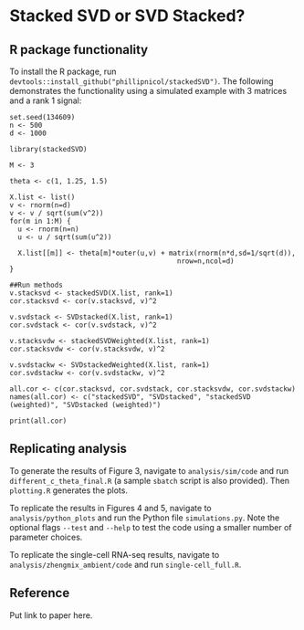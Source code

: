 # Stacked SVD or SVD Stacked?

## R package functionality

To install the R package, run `devtools::install_github("phillipnicol/stackedSVD")`. The following demonstrates the functionality using a simulated example with 3 matrices and a rank 1 signal:

```
set.seed(134609)
n <- 500
d <- 1000

library(stackedSVD)

M <- 3

theta <- c(1, 1.25, 1.5)

X.list <- list() 
v <- rnorm(n=d)
v <- v / sqrt(sum(v^2))
for(m in 1:M) {
  u <- rnorm(n=n)
  u <- u / sqrt(sum(u^2))
  
  X.list[[m]] <- theta[m]*outer(u,v) + matrix(rnorm(n*d,sd=1/sqrt(d)),
                                         nrow=n,ncol=d)
}

##Run methods 
v.stacksvd <- stackedSVD(X.list, rank=1)
cor.stacksvd <- cor(v.stacksvd, v)^2

v.svdstack <- SVDstacked(X.list, rank=1)
cor.svdstack <- cor(v.svdstack, v)^2

v.stacksvdw <- stackedSVDWeighted(X.list, rank=1)
cor.stacksvdw <- cor(v.stacksvdw, v)^2

v.svdstackw <- SVDstackedWeighted(X.list, rank=1)
cor.svdstackw <- cor(v.svdstackw, v)^2

all.cor <- c(cor.stacksvd, cor.svdstack, cor.stacksvdw, cor.svdstackw)
names(all.cor) <- c("stackedSVD", "SVDstacked", "stackedSVD (weighted)", "SVDstacked (weighted)")

print(all.cor)
```

## Replicating analysis

To generate the results of Figure 3, navigate to `analysis/sim/code` and run `different_c_theta_final.R` (a sample `sbatch` script is also provided). Then `plotting.R` generates the plots. 

To replicate the results in Figures 4 and 5, navigate to `analysis/python_plots` and run the Python file `simulations.py`. Note the optional flags `--test` and `--help` to test the code using a smaller number of parameter choices. 

To replicate the single-cell RNA-seq results, navigate to `analysis/zhengmix_ambient/code` and run `single-cell_full.R`. 

## Reference

Put link to paper here.